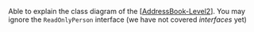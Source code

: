<panel type="info" header="`W5.1a` Can use dependencies in a class diagram :star::star::star:" >
  <include src="../../book/uml/classDiagrams/dependencies/what/full.md" />
<!-- TODO: add evidence -->
</panel>

<!-- ==================================================================================================== -->

<panel type="info" header="`W5.1b` Can use UML notes :star::star::star:" >
  <include src="../../book/uml/notes/notes/full.md" />
<!-- TODO: add evidence -->
</panel>

<!-- ==================================================================================================== -->

<panel type="info" header="`W5.1c` Can specify constraints in UML diagrams :star::star::star:" >
  <include src="../../book/uml/notes/constraints/full.md" />
<!-- TODO: add evidence -->
</panel>

<!-- ==================================================================================================== -->

<panel type="info" header="`W5.1d` Can show an association as an attribute :star::star::star:" >
  <include src="../../book/uml/classDiagrams/associationsAsAttributes/what/full.md" />
<!-- TODO: add evidence -->
</panel>

<!-- ==================================================================================================== -->

<panel type="info" header="`W5.1e` Can use intermediate-level class diagrams :star::star::star:" >
  <include src="../../book/modeling/modelingStructures/classDiagramsIntermediate/full.md" />
  <panel header=":dart: Evidence" expanded>

Able to explain the class diagram of the [[AddressBook-Level2](https://github.com/nus-cs2103-AY1718S1/addressbook-level2/blob/master/doc/DeveloperGuide.md#design)]. You may ignore the `ReadOnlyPerson` interface (we have not covered _interfaces_ yet)

  </panel>
</panel>
